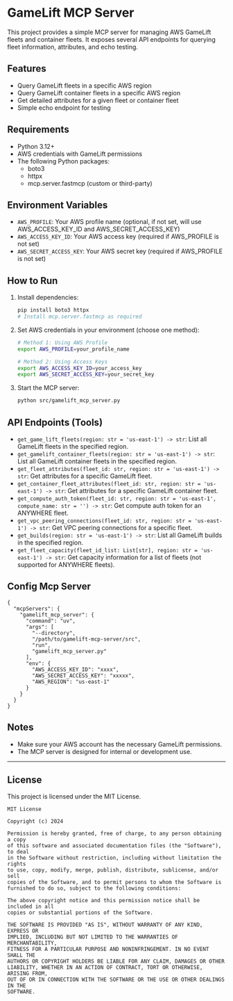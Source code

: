 # GameLift MCP Server

This project provides a simple MCP server for managing AWS GameLift fleets and container fleets. It exposes several API endpoints for querying fleet information, attributes, and echo testing.

## Features
- Query GameLift fleets in a specific AWS region
- Query GameLift container fleets in a specific AWS region
- Get detailed attributes for a given fleet or container fleet
- Simple echo endpoint for testing

## Requirements
- Python 3.12+
- AWS credentials with GameLift permissions
- The following Python packages:
  - boto3
  - httpx
  - mcp.server.fastmcp (custom or third-party)

## Environment Variables
- `AWS_PROFILE`: Your AWS profile name (optional, if not set, will use AWS_ACCESS_KEY_ID and AWS_SECRET_ACCESS_KEY)
- `AWS_ACCESS_KEY_ID`: Your AWS access key (required if AWS_PROFILE is not set)
- `AWS_SECRET_ACCESS_KEY`: Your AWS secret key (required if AWS_PROFILE is not set)

## How to Run
1. Install dependencies:
   ```bash
   pip install boto3 httpx
   # Install mcp.server.fastmcp as required
   ```
2. Set AWS credentials in your environment (choose one method):
   ```bash
   # Method 1: Using AWS Profile
   export AWS_PROFILE=your_profile_name
   
   # Method 2: Using Access Keys
   export AWS_ACCESS_KEY_ID=your_access_key
   export AWS_SECRET_ACCESS_KEY=your_secret_key
   ```
3. Start the MCP server:
   ```bash
   python src/gamelift_mcp_server.py
   ```

## API Endpoints (Tools)
- `get_game_lift_fleets(region: str = 'us-east-1') -> str`: List all GameLift fleets in the specified region.
- `get_gamelift_container_fleets(region: str = 'us-east-1') -> str`: List all GameLift container fleets in the specified region.
- `get_fleet_attributes(fleet_id: str, region: str = 'us-east-1') -> str`: Get attributes for a specific GameLift fleet.
- `get_container_fleet_attributes(fleet_id: str, region: str = 'us-east-1') -> str`: Get attributes for a specific GameLift container fleet.
- `get_compute_auth_token(fleet_id: str, region: str = 'us-east-1', compute_name: str = '') -> str`: Get compute auth token for an ANYWHERE fleet.
- `get_vpc_peering_connections(fleet_id: str, region: str = 'us-east-1') -> str`: Get VPC peering connections for a specific fleet.
- `get_builds(region: str = 'us-east-1') -> str`: List all GameLift builds in the specified region.
- `get_fleet_capacity(fleet_id_list: List[str], region: str = 'us-east-1') -> str`: Get capacity information for a list of fleets (not supported for ANYWHERE fleets).

## Config Mcp Server
```
{
  "mcpServers": {
    "gamelift_mcp_server": {
      "command": "uv",
      "args": [
        "--directory",
        "/path/to/gamelift-mcp-server/src",
        "run",
        "gamelift_mcp_server.py"
      ],
      "env": {
        "AWS_ACCESS_KEY_ID": "xxxx",
        "AWS_SECRET_ACCESS_KEY": "xxxxx",
        "AWS_REGION": "us-east-1"
      }
    }
  }
}
```


## Notes
- Make sure your AWS account has the necessary GameLift permissions.
- The MCP server is designed for internal or development use.

---

## License

This project is licensed under the MIT License.

```
MIT License

Copyright (c) 2024

Permission is hereby granted, free of charge, to any person obtaining a copy
of this software and associated documentation files (the "Software"), to deal
in the Software without restriction, including without limitation the rights
to use, copy, modify, merge, publish, distribute, sublicense, and/or sell
copies of the Software, and to permit persons to whom the Software is
furnished to do so, subject to the following conditions:

The above copyright notice and this permission notice shall be included in all
copies or substantial portions of the Software.

THE SOFTWARE IS PROVIDED "AS IS", WITHOUT WARRANTY OF ANY KIND, EXPRESS OR
IMPLIED, INCLUDING BUT NOT LIMITED TO THE WARRANTIES OF MERCHANTABILITY,
FITNESS FOR A PARTICULAR PURPOSE AND NONINFRINGEMENT. IN NO EVENT SHALL THE
AUTHORS OR COPYRIGHT HOLDERS BE LIABLE FOR ANY CLAIM, DAMAGES OR OTHER
LIABILITY, WHETHER IN AN ACTION OF CONTRACT, TORT OR OTHERWISE, ARISING FROM,
OUT OF OR IN CONNECTION WITH THE SOFTWARE OR THE USE OR OTHER DEALINGS IN THE
SOFTWARE.
```
